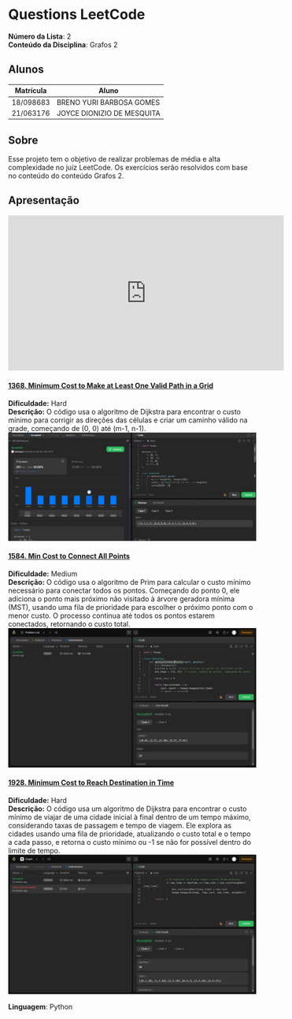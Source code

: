 # Questions LeetCode

**Número da Lista**: 2<br>
**Conteúdo da Disciplina**: Grafos 2<br>

## Alunos
|Matrícula | Aluno |
| -- | -- |
| 18/098683  |  BRENO YURI BARBOSA GOMES |
| 21/063176  |  JOYCE DIONIZIO DE MESQUITA |

## Sobre 
Esse projeto tem o objetivo de realizar problemas de média e alta complexidade no juíz LeetCode. Os exercícios serão resolvidos com base no conteúdo do conteúdo Grafos 2.

## Apresentação

<iframe width="560" height="315" src="https://www.youtube.com/embed/lB6kVdxrcDY?si=7HjDBkAeTRawL3qt" title="YouTube video player" frameborder="0" allow="accelerometer; autoplay; clipboard-write; encrypted-media; gyroscope; picture-in-picture; web-share" referrerpolicy="strict-origin-when-cross-origin" allowfullscreen></iframe>

#### [1368. Minimum Cost to Make at Least One Valid Path in a Grid](https://leetcode.com/problems/minimum-cost-to-make-at-least-one-valid-path-in-a-grid/description/)
**Dificuldade:** Hard  
**Descrição:** O código usa o algoritmo de Dijkstra para encontrar o custo mínimo para corrigir as direções das células e criar um caminho válido na grade, começando de (0, 0) até (m-1, n-1).  
![Imagem](assets/img/1368_submission.jpeg)

#### [1584. Min Cost to Connect All Points](https://leetcode.com/problems/min-cost-to-connect-all-points/description/)
**Dificuldade:** Medium  
**Descrição:** O código usa o algoritmo de Prim para calcular o custo mínimo necessário para conectar todos os pontos. Começando do ponto 0, ele adiciona o ponto mais próximo não visitado à árvore geradora mínima (MST), usando uma fila de prioridade para escolher o próximo ponto com o menor custo. O processo continua até todos os pontos estarem conectados, retornando o custo total.  
![Imagem](assets/img/1584_submission.png)

#### [1928. Minimum Cost to Reach Destination in Time](https://leetcode.com/problems/minimum-cost-to-reach-destination-in-time/description/?envType=problem-list-v2&envId=graph&difficulty=HARD)
**Dificuldade:** Hard  
**Descrição:** O código usa um algoritmo de Dijkstra para encontrar o custo mínimo de viajar de uma cidade inicial à final dentro de um tempo máximo, considerando taxas de passagem e tempo de viagem. Ele explora as cidades usando uma fila de prioridade, atualizando o custo total e o tempo a cada passo, e retorna o custo mínimo ou -1 se não for possível dentro do limite de tempo.  
![Imagem](assets/img/1928_submission.png)



**Linguagem**: Python<br>
